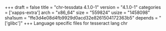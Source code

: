 +++
draft = false
title = "chr-tessdata 4.1.0-1"
version = "4.1.0-1"
categories = ['xapps-extra']
arch = "x86_64"
size = "559824"
usize = "1458098"
sha1sum = "ffe3d4e08d4fb9929d0acd32e8261504172363b5"
depends = "['glibc']"
+++
Language specific files for tesseract lang chr